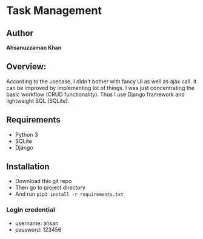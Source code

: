 Task Management
====================

## Author

__Ahsanuzzaman Khan__

## Overview:
According to the usecase, I didn't bother with fancy UI as well as ajax call. It can be improved by implementing lot 
of things. I was just concentrating the basic workflow (CRUD functionality). Thus I use Django framework and 
lightweight SQL (SQLite).


## Requirements
- Python 3
- SQLite
- Django

## Installation
- Download this git repo
- Then go to project directory
- And run `pip3 install -r requirements.txt` 

### Login credential
- username: ahsan
- password: 123456